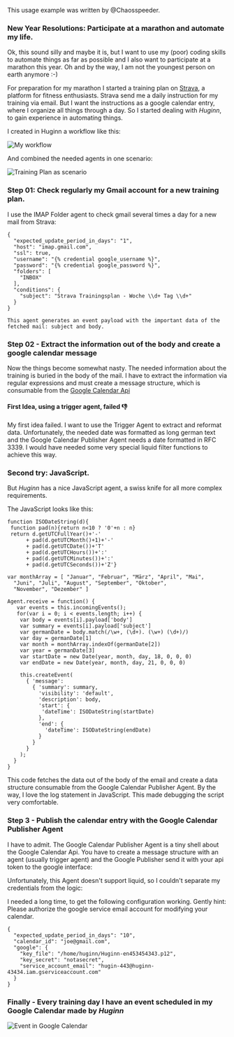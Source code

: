 This usage example was written by @Chaosspeeder.

### New Year Resolutions: Participate at a marathon and automate my life.

Ok, this sound silly and maybe it is, but I want to use my (poor) coding skills to automate things as far as possible and I also want to participate at a marathon this year. Oh and by the way, I am not the youngest person on earth anymore :-)

For preparation for my marathon I started a training plan on [Strava](https://www.strava.com), a platform for fitness enthusiasts. Strava send me a daily instruction for my training via email. But I want the instructions as a google calendar entry, where I organize all things through a day. So I started dealing with _Huginn_, to gain experience in automating things.

I created in Huginn a workflow like this:

![My workflow](https://farm2.staticflickr.com/1551/24360536849_bf3d68b7e7_o.png)

And combined the needed agents in one scenario:

![Training Plan as scenario](https://farm2.staticflickr.com/1569/24101494863_a87afba574_o.png)

### Step 01: Check regularly my Gmail account for a new training plan.

I use the IMAP Folder agent to check gmail several times a day for a new mail from Strava:

````
{
  "expected_update_period_in_days": "1",
  "host": "imap.gmail.com",
  "ssl": true,
  "username": "{% credential google_username %}",
  "password": "{% credential google_password %}",
  "folders": [
    "INBOX"
  ],
  "conditions": {
    "subject": "Strava Trainingsplan - Woche \\d+ Tag \\d+"
  }
}

This agent generates an event payload with the important data of the fetched mail: subject and body.

````

### Step 02 - Extract the information out of the body and create a google calendar message

Now the things become somewhat nasty. The needed information about the training is buried in the body of the mail. I have to extract the information via regular expressions and must create a message structure, which is consumable from the [Google Calendar Api](https://developers.google.com/google-apps/calendar/v3/reference/events/insert) 

#### First Idea, using a trigger agent, failed :-1: 

My first idea failed. I want to use the Trigger Agent to extract and reformat data. Unfortunately, the needed date was formatted as long german text and the Google Calendar Publisher Agent needs a date formatted in RFC 3339.  I would have needed some very special liquid filter functions to achieve this way.

### Second try: JavaScript.

But _Huginn_ has a nice JavaScript agent, a swiss knife for all more complex requirements. 

The JavaScript looks like this:

````
function ISODateString(d){
 function pad(n){return n<10 ? '0'+n : n}
 return d.getUTCFullYear()+'-'
      + pad(d.getUTCMonth()+1)+'-'
      + pad(d.getUTCDate())+'T'
      + pad(d.getUTCHours())+':'
      + pad(d.getUTCMinutes())+':'
      + pad(d.getUTCSeconds())+'Z'}

var monthArray = [ "Januar", "Februar", "März", "April", "Mai",
  "Juni", "Juli", "August", "September", "Oktober",
  "November", "Dezember" ]

Agent.receive = function() { 
   var events = this.incomingEvents();
   for(var i = 0; i < events.length; i++) {
    var body = events[i].payload['body']
    var summary = events[i].payload['subject']
    var germanDate = body.match(/\w+, (\d+). (\w+) (\d+)/)
    var day = germanDate[1]
    var month = monthArray.indexOf(germanDate[2])
    var year = germanDate[3]
    var startDate = new Date(year, month, day, 18, 0, 0, 0)
    var endDate = new Date(year, month, day, 21, 0, 0, 0)
    
    this.createEvent(
      { 'message': 
        { 'summary': summary,
          'visibility': 'default',
          'description': body,
          'start': {
           'dateTime': ISODateString(startDate)
          },
          'end': {
            'dateTime': ISODateString(endDate)
          }
        }
      }
    );
  }
}
````

This code fetches the data out of the body of the email and create a data structure consumable from the Google Calendar Publisher Agent. By the way, I love the log statement in JavaScript. This made debugging the script very comfortable. 

### Step 3 - Publish the calendar entry with the Google Calendar Publisher Agent

I have to admit. The Google Calendar Publisher Agent is a tiny shell about the Google Calendar Api. You have to create a message structure with an agent (usually trigger agent) and the Google Publisher send it with your api token to the google interface:

Unfortunately, this Agent doesn't support liquid, so I couldn't separate my credentials from the logic:

I needed a long time, to get the following configuration working. Gently hint: Please authorize the google service email account for modifying your calendar. 

````
{
  "expected_update_period_in_days": "10",
  "calendar_id": "joe@gmail.com",
  "google": {
    "key_file": "/home/huginn/Huginn-en453454343.p12",
    "key_secret": "notasecret",
    "service_account_email": "hugin-443@huginn-43434.iam.gserviceaccount.com"
  }
}
````
### Finally - Every training day I have an event scheduled in my Google Calendar made by _Huginn_

![Event in Google Calendar](https://farm2.staticflickr.com/1482/24635867331_74fd3a8fb9_o.png)

